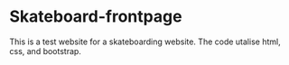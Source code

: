 # Skateboard-frontpage

This is a test website for a skateboarding website. The code utalise html, css, and bootstrap. 
